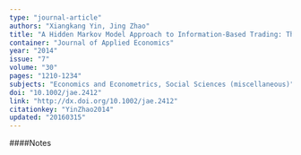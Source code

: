 ```yaml
---
type: "journal-article"
authors: "Xiangkang Yin, Jing Zhao"
title: "A Hidden Markov Model Approach to Information-Based Trading: Theory and Applications"
container: "Journal of Applied Economics"
year: "2014"
issue: "7"
volume: "30"
pages: "1210-1234"
subjects: "Economics and Econometrics, Social Sciences (miscellaneous)"
doi: "10.1002/jae.2412"
link: "http://dx.doi.org/10.1002/jae.2412"
citationkey: "YinZhao2014"
updated: "20160315"
---
```


####Notes
